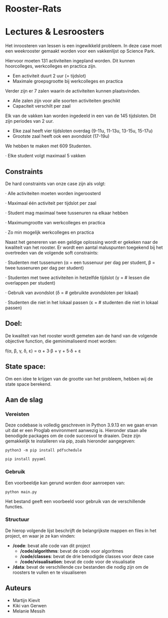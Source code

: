 # Rooster-Rats

# Lectures & Lesroosters

Het inroosteren van lessen is een ingewikkeld probleem. In deze case moet een weekrooster gemaakt worden voor een vakkenlijst op Science Park. 

Hiervoor moeten 131 activiteiten ingepland worden. Dit kunnen hoorcolleges, werkcolleges en practica zijn.
- Een activiteit duurt 2 uur (= tijdslot)
- Maximale groepsgrootte bij werkcolleges en practica

Verder zijn er 7 zalen waarin de activiteiten kunnen plaatsvinden.
- Alle zalen zijn voor alle soorten activiteiten geschikt
- Capaciteit verschilt per zaal

Elk van de vakken kan worden ingedeeld in een van de 145 tijdsloten. Dit zijn periodes van 2 uur.
- Elke zaal heeft vier tijdsloten overdag (9-11u, 11-13u, 13-15u, 15-17u)
- Grootste zaal heeft ook een avondslot (17-19u)

We hebben te maken met 609 Studenten.

  · Elke student volgt maximaal 5 vakken


## Constraints

De hard constraints van onze case zijn als volgt:

  · Alle activiteiten moeten worden ingeroosterd

  · Maximaal één activiteit per tijdslot per zaal

  · Student mag maximaal twee tussenuren na elkaar hebben

  · Maximumgrootte van werkcolleges en practica

  · Zo min mogelijk werkcolleges en practica

Naast het genereren van een geldige oplossing wordt er gekeken naar de kwaliteit van het rooster. Er wordt een aantal maluspunten toegekend bij het overtreden van de volgende soft constraints:

  · Studenten met tussenuren (α = een tussenuur per dag per student, β = twee tussenuren per dag per student)

  · Studenten met twee activiteiten in hetzelfde tijdslot (γ = # lessen die overlappen per student)

  · Gebruik van avondslot (δ = # gebruikte avondsloten per lokaal)

  · Studenten die niet in het lokaal passen (ε = # studenten die niet in lokaal passen)

## Doel:
De kwaliteit van het rooster wordt gemeten aan de hand van de volgende objective function, die geminimaliseerd moet worden:

f(α, β, γ, δ, ε) = α + 3⋅β + γ + 5⋅δ + ε

## State space:
Om een idee te krijgen van de grootte van het probleem, hebben wij de state space berekend.

## Aan de slag

### Vereisten

Deze codebase is volledig geschreven in Python 3.9.13 en we gaan ervan uit dat er een Proglab environment aanwezig is. Hieronder staan alle benodigde packages om de code succesvol te draaien. Deze zijn gemakkelijk te installeren via pip, zoals hieronder aangegeven:

```
python3 -m pip install pdfschedule
```
```
pip install pyyaml
```

### Gebruik

Een voorbeeldje kan gerund worden door aanroepen van:

```
python main.py
```

Het bestand geeft een voorbeeld voor gebruik van de verschillende functies.

### Structuur

De hierop volgende lijst beschrijft de belangrijkste mappen en files in het project, en waar je ze kan vinden:

- **/code**: bevat alle code van dit project
  - **/code/algorithms**: bevat de code voor algoritmes
  - **/code/classes**: bevat de drie benodigde classes voor deze case
  - **/code/visualisation**: bevat de code voor de visualisatie
- **/data**: bevat de verschillende csv bestanden die nodig zijn om de roosters te vullen en te visualiseren

## Auteurs
- Martijn Kievit
- Kiki van Gerwen
- Melanie Messih
